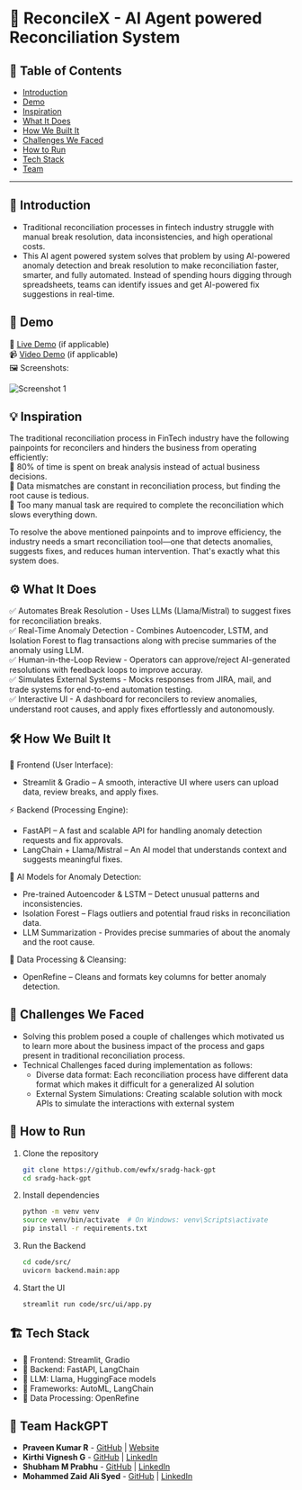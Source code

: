 # 🚀 ReconcileX - AI Agent powered Reconciliation System

## 📌 Table of Contents
- [Introduction](#introduction)
- [Demo](#demo)
- [Inspiration](#inspiration)
- [What It Does](#what-it-does)
- [How We Built It](#how-we-built-it)
- [Challenges We Faced](#challenges-we-faced)
- [How to Run](#how-to-run)
- [Tech Stack](#tech-stack)
- [Team](#team)

---

## 🎯 Introduction
- Traditional reconciliation processes in fintech industry struggle with manual break resolution, data inconsistencies, and high operational costs.
- This AI agent powered system solves that problem by using AI-powered anomaly detection and break resolution to make reconciliation faster, smarter, and fully automated. Instead of spending hours digging through spreadsheets, teams can identify issues and get AI-powered fix suggestions in real-time.

## 🎥 Demo
🔗 [Live Demo](#) (if applicable)  
📹 [Video Demo](#) (if applicable)  
🖼️ Screenshots:

![Screenshot 1](link-to-image)

## 💡 Inspiration
The traditional reconciliation process in FinTech industry have the following painpoints for reconcilers and hinders the business from operating efficiently:  
🔶 80% of time is spent on break analysis instead of actual business decisions.  
🔶 Data mismatches are constant in reconciliation process, but finding the root cause is tedious.  
🔶 Too many manual task are required to complete the reconciliation which slows everything down.  

To resolve the above mentioned painpoints and to improve efficiency, the industry needs a smart reconciliation tool—one that detects anomalies, suggests fixes, and reduces human intervention. That's exactly what this system does.

## ⚙️ What It Does
✅ Automates Break Resolution - Uses LLMs (Llama/Mistral) to suggest fixes for reconciliation breaks.  
✅ Real-Time Anomaly Detection - Combines Autoencoder, LSTM, and Isolation Forest to flag transactions along with precise summaries of the anomaly using LLM.  
✅ Human-in-the-Loop Review - Operators can approve/reject AI-generated resolutions with feedback loops to improve accuray.  
✅ Simulates External Systems - Mocks responses from JIRA, mail, and trade systems for end-to-end automation testing.  
✅ Interactive UI - A dashboard for reconcilers to review anomalies, understand root causes, and apply fixes effortlessly and autonomously.

## 🛠️ How We Built It
🚀 Frontend (User Interface):
- Streamlit & Gradio – A smooth, interactive UI where users can upload data, review breaks, and apply fixes.

⚡ Backend (Processing Engine):
- FastAPI – A fast and scalable API for handling anomaly detection requests and fix approvals.
- LangChain + Llama/Mistral – An AI model that understands context and suggests meaningful fixes.

🧠 AI Models for Anomaly Detection:
- Pre-trained Autoencoder & LSTM – Detect unusual patterns and inconsistencies.
- Isolation Forest – Flags outliers and potential fraud risks in reconciliation data.
- LLM Summarization - Provides precise summaries of about the anomaly and the root cause.

🔗 Data Processing & Cleansing:
- OpenRefine – Cleans and formats key columns for better anomaly detection.

## 🚧 Challenges We Faced
- Solving this problem posed a couple of challenges which motivated us to learn more about the business impact of the process and gaps present in traditional reconciliation process.  
- Technical Challenges faced during implementation as follows:  
   - Diverse data format: Each reconciliation process have different data format which makes it difficult for a generalized AI solution
   - External System Simulations: Creating scalable solution with mock APIs to simulate the interactions with external system

## 🏃 How to Run
1. Clone the repository  
   ```sh
   git clone https://github.com/ewfx/sradg-hack-gpt
   cd sradg-hack-gpt
   ```
2. Install dependencies  
   ```sh
   python -m venv venv
   source venv/bin/activate  # On Windows: venv\Scripts\activate
   pip install -r requirements.txt
   ```
3. Run the Backend  
   ```sh
   cd code/src/
   uvicorn backend.main:app
   ```

4. Start the UI
   ```sh
   streamlit run code/src/ui/app.py
   ```

## 🏗️ Tech Stack
- 🔹 Frontend: Streamlit, Gradio
- 🔹 Backend: FastAPI, LangChain
- 🔹 LLM: Llama, HuggingFace models
- 🔹 Frameworks: AutoML, LangChain
- 🔹 Data Processing: OpenRefine
<!-- - 🔹 Database: PostgreSQL / Firebase -->

## 👥 Team HackGPT
- **Praveen Kumar R** - [GitHub](https://github.com/praveen-221) | [Website](https://praveenkr.vercel.app/)
- **Kirthi Vignesh G** - [GitHub](#) | [LinkedIn](#)
- **Shubham M Prabhu** - [GitHub](#) | [LinkedIn](#)
- **Mohammed Zaid Ali Syed** - [GitHub](#) | [LinkedIn](#)